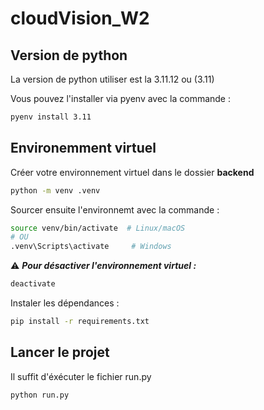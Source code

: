 # cloudVision_W2

## Version de python
La version de python utiliser est la 3.11.12 ou (3.11)

Vous pouvez l'installer via pyenv avec la commande :

```bash
pyenv install 3.11
```

## Environemment virtuel

Créer votre environnement virtuel dans le dossier **backend**

```bash
python -m venv .venv
```
Sourcer ensuite l'environnemt avec la commande :

```bash
source venv/bin/activate  # Linux/macOS
# OU
.venv\Scripts\activate     # Windows
```

⚠️ ***Pour désactiver l'environnement virtuel :***
```bash
deactivate
```

Instaler les dépendances :

```bash
pip install -r requirements.txt

```
## Lancer le projet

Il suffit d'éxécuter le fichier run.py

```bash
python run.py
```